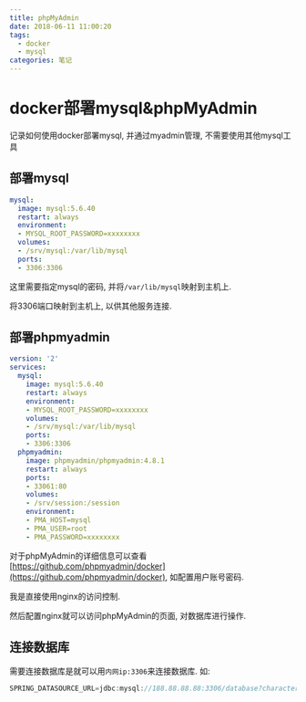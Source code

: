 ```yaml
---
title: phpMyAdmin
date: 2018-06-11 11:00:20
tags: 
  - docker
  - mysql
categories: 笔记
---
```


# docker部署mysql&phpMyAdmin

记录如何使用docker部署mysql, 并通过myadmin管理, 不需要使用其他mysql工具

## 部署mysql

```yaml
mysql:
  image: mysql:5.6.40
  restart: always
  environment:
  - MYSQL_ROOT_PASSWORD=xxxxxxxx
  volumes:
  - /srv/mysql:/var/lib/mysql
  ports:
  - 3306:3306
```

这里需要指定mysql的密码, 并将`/var/lib/mysql`映射到主机上.

将3306端口映射到主机上, 以供其他服务连接.

## 部署phpmyadmin

```yaml
version: '2'
services:
  mysql:
    image: mysql:5.6.40
    restart: always
    environment:
    - MYSQL_ROOT_PASSWORD=xxxxxxxx
    volumes:
    - /srv/mysql:/var/lib/mysql
    ports:
    - 3306:3306
  phpmyadmin:
    image: phpmyadmin/phpmyadmin:4.8.1
    restart: always
    ports:
    - 33061:80
    volumes:
    - /srv/session:/session
    environment:
    - PMA_HOST=mysql
    - PMA_USER=root
    - PMA_PASSWORD=xxxxxxxx

```

对于phpMyAdmin的详细信息可以查看[https://github.com/phpmyadmin/docker](https://github.com/phpmyadmin/docker), 如配置用户账号密码.

我是直接使用nginx的访问控制.

然后配置nginx就可以访问phpMyAdmin的页面, 对数据库进行操作.

## 连接数据库

需要连接数据库是就可以用`内网ip:3306`来连接数据库. 如:

```java
SPRING_DATASOURCE_URL=jdbc:mysql://188.88.88.88:3306/database?characterEncoding=UTF-8&useUnicode=true&useJDBCCompliantTimezoneShift=true&useLegacyDatetimeCode=false&serverTimezone=Asia/Shanghai&zeroDateTimeBehavior=convertToNull&useSSL=false
```

